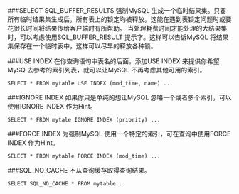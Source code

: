 ###SELECT SQL_BUFFER_RESULTS
强制MySQL 生成一个临时结果集。只要所有临时结果集生成后，所有表上的锁定均被释放。这能在遇到表锁定问题时或要花很长时间将结果传给客户端时有所帮助。
当处理耗费时间才能处理的大结果集时，可以考虑使用SQL_BUFFER_RESULT 提示字。这样可以告诉MySQL 将结果集保存在一个临时表中，这样可以尽早的释放各种锁。

###USE INDEX
在你查询语句中表名的后面，添加USE INDEX 来提供你希望MySQ 去参考的索引列表，就可以让MySQL 不再考虑其他可用的索引。
```
SELECT * FROM mytable USE INDEX (mod_time, name) ...
```

###IGNORE INDEX
如果你只是单纯的想让MySQL 忽略一个或者多个索引，可以使用IGNORE INDEX 作为Hint。
```
SELECT * FROM mytale IGNORE INDEX (priority) ...
```

###FORCE INDEX
为强制MySQL 使用一个特定的索引，可在查询中使用FORCE INDEX 作为Hint。
```
SELECT * FROM mytable FORCE INDEX (mod_time) ...
```

###SQL_NO_CACHE
不从查询缓存取得查询结果。
```
SELECT SQL_NO_CACHE * FROM mytable...
```
